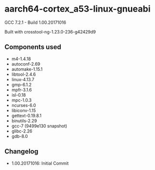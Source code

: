 # aarch64-cortex_a53-linux-gnueabi

GCC 7.2.1 - Build 1.00.20171016


Built with crosstool-ng-1.23.0-236-g42429d9

## Components used

- m4-1.4.18
- autoconf-2.69
- automake-1.15.1
- libtool-2.4.6
- linux-4.13.7
- gmp-6.1.2
- mpfr-3.1.6
- isl-0.18
- mpc-1.0.3
- ncurses-6.0
- libiconv-1.15
- gettext-0.19.8.1
- binutils-2.29
- gcc-7 (9499e130 snapshot)
- glibc-2.26
- gdb-8.0

## Changelog

- 1.00.20171016: Initial Commit

